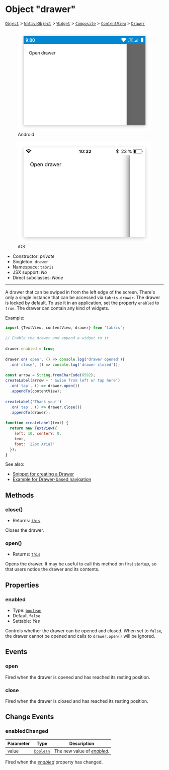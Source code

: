 ---
---
# Object "drawer"

<span style="white-space:nowrap;">[`Object`](https://developer.mozilla.org/en-US/docs/Web/JavaScript/Reference/Global_Objects/Object)</span> > <span style="white-space:nowrap;">[`NativeObject`](NativeObject.md)</span> > <span style="white-space:nowrap;">[`Widget`](Widget.md)</span> > <span style="white-space:nowrap;">[`Composite`](Composite.md)</span> > <span style="white-space:nowrap;">[`ContentView`](ContentView.md)</span> > <span style="white-space:nowrap;">[`Drawer`](Drawer.md)</span>

<div class="tabris-image"><figure><div><img srcset="img\android\Drawer.png 2x" src="img\android\Drawer.png" alt="Drawer on Android"/></div><figcaption>Android</figcaption></figure><figure><div><img srcset="img\ios\Drawer.png 2x" src="img\ios\Drawer.png" alt="Drawer on iOS"/></div><figcaption>iOS</figcaption></figure></div>

* Constructor: *private*
* Singleton: `drawer`
* Namespace: `tabris`
* JSX support: *No*
* Direct subclasses: *None*
--------
A drawer that can be swiped in from the left edge of the screen. There's only a single instance that can be accessed via `tabris.drawer`. The drawer is locked by default. To use it in an application, set the property `enabled` to `true`. The drawer can contain any kind of widgets.


Example:
```js
import {TextView, contentView, drawer} from 'tabris';

// Enable the drawer and append a widget to it

drawer.enabled = true;

drawer.on('open', () => console.log('drawer opened'))
  .on('close', () => console.log('drawer closed'));

const arrow = String.fromCharCode(8592);
createLabel(arrow + ' Swipe from left or tap here')
  .on('tap', () => drawer.open())
  .appendTo(contentView);

createLabel('Thank you!')
  .on('tap', () => drawer.close())
  .appendTo(drawer);

function createLabel(text) {
  return new TextView({
    left: 10, centerY: 0,
    text,
    font: '22px Arial'
  });
}
```
See also:

- [Snippet for creating a Drawer](https://github.com/eclipsesource/tabris-js/tree/v3.0.0-beta2-dev.20190219+1046/snippets/drawer.js)
- [Example for Drawer-based navigation](https://github.com/eclipsesource/tabris-js/tree/v3.0.0-beta2-dev.20190219+1046/snippets/drawer-pages.js)

## Methods

### close()

* Returns: <span style="white-space:nowrap;">[`this`](#)</span>

Closes the drawer.

### open()

* Returns: <span style="white-space:nowrap;">[`this`](#)</span>

Opens the drawer. It may be useful to call this method on first startup, so that users notice the drawer and its contents.


## Properties

### enabled


* Type: <span style="white-space:nowrap;">[`boolean`](https://developer.mozilla.org/en-US/docs/Web/JavaScript/Data_structures#Boolean_type)</span>
* Default `false`
* Settable: *Yes*



Controls whether the drawer can be opened and closed. When set to `false`, the drawer cannot be opened and calls to `drawer.open()` will be ignored.


## Events

### open

Fired when the drawer is opened and has reached its resting position.

### close

Fired when the drawer is closed and has reached its resting position.

## Change Events

### enabledChanged

Parameter|Type|Description
-|-|-
value | <span style="white-space:nowrap;">[`boolean`](https://developer.mozilla.org/en-US/docs/Web/JavaScript/Data_structures#Boolean_type)</span> | The new value of [*enabled*](#enabled).

Fired when the [*enabled*](#enabled) property has changed.

